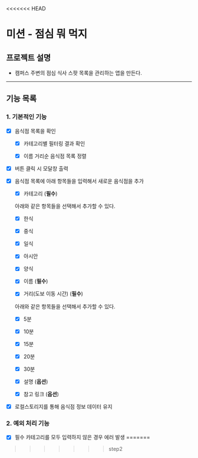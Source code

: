 <<<<<<< HEAD
# 미션 - 점심 뭐 먹지

## 프로젝트 설명

- 캠퍼스 주변의 점심 식사 스팟 목록을 관리하는 앱을 만든다.

---

## 기능 목록

### 1. 기본적인 기능

- [x] 음식점 목록을 확인

  - [x] 카테고리별 필터링 결과 확인

  - [x] 이름 거리순 음식점 목록 정렬

- [x] 버튼 클릭 시 모달창 출력

- [x] 음식점 목록에 아래 항목들을 입력해서 새로운 음식점을 추가

  - [x] 카테고리 (**필수**)

  아래와 같은 항목들을 선택해서 추가할 수 있다.

  - [x] 한식

  - [x] 중식

  - [x] 일식

  - [x] 아시안

  - [x] 양식

  - [x] 이름 (**필수**)

  - [x] 거리(도보 이동 시간) (**필수**)

  아래와 같은 항목들을 선택해서 추가할 수 있다.

  - [x] 5분

  - [x] 10분

  - [x] 15분

  - [x] 20분

  - [x] 30분

  - [x] 설명 (**옵션**)

  - [x] 참고 링크 (**옵션**)

- [x] 로컬스토리지를 통해 음식점 정보 데이터 유지

### 2. 예외 처리 기능

- [x] 필수 카테고리를 모두 입력하지 않은 경우 에러 발생
=======
<!-- step 2를 위한 브랜치 생성 -->
>>>>>>> step2

